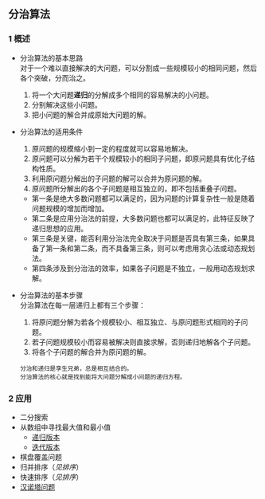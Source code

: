 ## 分治算法
### 1 概述
 - 分治算法的基本思路  
   对于一个难以直接解决的大问题，可以分割成一些规模较小的相同问题，然后各个突破，分而治之。  
   1. 将一个大问题**递归**的分解成多个相同的容易解决的小问题。  
   2. 分别解决这些小问题。  
   3. 把小问题的解合并成原始大问题的解。  


 - 分治算法的适用条件  
   1. 原问题的规模缩小到一定的程度就可以容易地解决。  
   2. 原问题可以分解为若干个规模较小的相同子问题，即原问题具有优化子结构性质。  
   3. 利用原问题分解出的子问题的解可以合并为原问题的解。  
   4. 原问题所分解出的各个子问题是相互独立的，即不包括重叠子问题。  

   - 第一条是绝大多数问题都可以满足的，因为问题的计算复杂性一般是随着问题规模的增加而增加。  
   - 第二条是应用分治法的前提，大多数问题也都可以满足的，此特征反映了递归思想的应用。  
   - 第三条是关键，能否利用分治法完全取决于问题是否具有第三条，如果具备了第一条和第二条，而不具备第三条，则可以考虑用贪心法或动态规划法。  
   - 第四条涉及到分治法的效率，如果各子问题是不独立，一般用动态规划求解。  

 - 分治算法的基本步骤  
   分治算法在每一层递归上都有三个步骤：
   1. 将原问题分解为若各个规模较小、相互独立、与原问题形式相同的子问题。
   2. 若子问题规模较小而容易被解决则直接求解，否则递归地解各个子问题。
   3. 将各个子问题的解合并为原问题的解。

   ```
   分治和递归是孪生兄弟，总是相互结合的。
   分治算法的核心就是找到能将大问题分解成小问题的递归方程。
   ```

### 2 应用
 - 二分搜索
 - 从数组中寻找最大值和最小值
   - [递归版本](./minmax_recursive.cpp)
   - [迭代版本](./minmax_unrecursive.cpp)
 - 棋盘覆盖问题
 - 归并排序（*见排序*）
 - 快速排序（*见排序*）
 - [汉诺塔问题](./towersOfHanoi.cpp)


